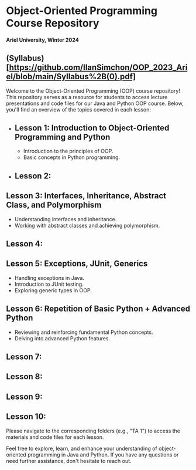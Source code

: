 # Object-Oriented Programming Course Repository 

#### Ariel University, Winter 2024

## (Syllabus)[https://github.com/IlanSimchon/OOP_2023_Ariel/blob/main/Syllabus%2B(0).pdf]

Welcome to the Object-Oriented Programming (OOP) course repository! 
This repository serves as a resource for students to access lecture presentations and code files for our Java and Python OOP course. 
Below, you'll find an overview of the topics covered in each lesson:

* ## Lesson 1: Introduction to Object-Oriented Programming and Python
  - Introduction to the principles of OOP.
  - Basic concepts in Python programming.
* ## Lesson 2:

## Lesson 3: Interfaces, Inheritance, Abstract Class, and Polymorphism
- Understanding interfaces and inheritance.
- Working with abstract classes and achieving polymorphism.

## Lesson 4: 

## Lesson 5: Exceptions, JUnit, Generics
- Handling exceptions in Java.
- Introduction to JUnit testing.
- Exploring generic types in OOP.

## Lesson 6: Repetition of Basic Python + Advanced Python
- Reviewing and reinforcing fundamental Python concepts.
- Delving into advanced Python features.

## Lesson 7: 

## Lesson 8: 

## Lesson 9:

## Lesson 10:


Please navigate to the corresponding folders (e.g., "TA 1") to access the materials and code files for each lesson.

Feel free to explore, learn, and enhance your understanding of object-oriented programming in Java and Python. If you have any questions or need further assistance, don't hesitate to reach out.

